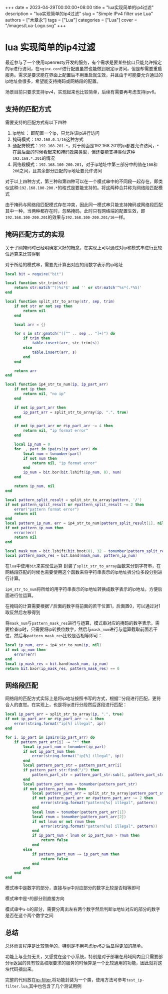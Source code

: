 +++ 
date = 2023-04-29T00:00:00+08:00
title = "lua实现简单的ip4过滤"
description = "lua实现简单的ip4过滤"
slug = "Simple IPv4 filter use Lua"
authors = ["木章永"]
tags = ["Lua"]
categories = ["Lua"]
cover = "/images/Lua-Logo.svg"
+++

# lua 实现简单的ip4过滤
最近参与了一个使用openresty开发的服务，有个需求是要某些接口只能允许指定的ip进行访问，在`nginx.conf`进行配置虽然也能做到限定ip访问，但是却需要重启服务。需求是要求能在界面上配置后不用重启就生效，并且由于可能要允许通过的ip地址会很多，希望能支持掩码或网络段的配置。

场景目前只要求支持ipv4，实现起来也比较简单，后续有需要再考虑支持ipv6。

## 支持的匹配方式
需要支持的匹配方式有以下四种
1. ip地址： 即配置一个ip，只允许该ip进行访问
2. 掩码模式：`192.168.0.1/16`这种方式
3. 通配符模式：`192.168.201.*`，对于前面是192.168.201的ip都要允许访问，`*`在最后面的时候看起来和掩码效果类型，但还要能支持类似这种`192.168.*.201`的情况
4. 网络段模式：`192.168.100-200.201`，对于ip地址中第三部分中的值在`100`和`200`之间，且其余部分匹配的ip地址要允许访问

对于以上四种方式，第三种和第四种可以在一个模式串中的不同段一起存在，即类似这种:`192.168.100-200.*`的格式是要能支持的。将这两种合并称为网络段匹配模式

由于掩码与网络段匹配模式存在冲突，因此同一模式串只能支持掩码或网络段匹配其中一种，当两种都存在时，忽略掩码，此时只有网络端的配置生效，即`192.168.100-200.201`的效果与`192.168.100-200.201/16`一样。

## 掩码匹配方式的实现
关于子网掩码时已经明确定义好的概念，在实现上可以通过对ip和模式串进行比较位运算来比较得到

对于所给的模式串，需要先计算出对应的用数字表示的ip地址
```lua
local bit = require("bit")

local function str_trim(str)
    return str:match'^()%s*$' and '' or str:match'^%s*(.*%S)'
end

local function split_str_to_array(str, sep, trim)
    if not str or not sep then
        return nil
    end

    local arr = {}

    for s in str:gmatch("([^" .. sep .. "]+)") do
        if trim then 
            table.insert(arr, str_trim(s))
        else
            table.insert(arr, s)
        end
    end

    return arr
end

local function ip4_str_to_num(ip, ip_part_arr)
    if not ip then
        return nil, "no ip"
    end

    if not ip_part_arr then 
        ip_part_arr = split_str_to_array(ip, ".", true)
    end

    if not ip_part_arr or #ip_part_arr ~= 4 then
        return nil, "ip format error"
    end

    local ip_num = 0
    for _, part in ipairs(ip_part_arr) do
        local num = tonumber(part)
        if not num then
            return nil, "ip format error"
        end
        ip_num = bit.bor(bit.lshift(ip_num, 8), num)
    end

    return ip_num, nil
end

local pattern_split_result = split_str_to_array(pattern, '/')
if not pattern_split_result or #pattern_split_result ~= 2 then
    error("pattern format error")
    return nil
end
local pattern_ip_num, err = ip4_str_to_num(pattern_split_result[1], nil)
if not pattern_ip_num then 
    error(err)
    return nil
end

local mask_num = bit.lshift(bit.bnot(0), 32 - tonumber(pattern_split_result[2]))
local pattern_mask_res = bit.band(mask_num, pattern_ip_num)
```

在`lua`中使用`bit`来实现位运算
封装了`split_str_to_array`函数来分割字符串，在网络段匹配的时候也需要使用这个函数来将字符串表示的ip地址拆分位多段分别进行计算。

`ip4_str_to_num`将所给的用字符串表示的ip地址转换成数字表示的ip地址，方便后面进行位运算。

在掩码的计算需要根据'/'后面的数字将前面的若干位置1，后面置0，可以通过对1取反然后左移得到

将`mask_num`与`pattern_mask_res`进行与运算，模式串对应的掩码的数字表示，需要检查ip时，只需要将ip转换位数字，然后与`mask_num`进行与运算截取前面若干位，然后与`pattern_mask_res`比较是否相等即可：
```lua
local ip_num, err = ip4_str_to_num(ip, nil)
if not ip_num then
    error(err)
end
local ip_mask_res = bit.band(mask_num, ip_num)
return bit.bxor(ip_mask_res, pattern_mask_res) == 0
```

## 网络段匹配
网络段的匹配方式实际上是将ip地址按照书写的方式，根据'.'分段进行匹配，更符合人的直觉。在实现上，也是将ip进行分段然后逐段进行匹配：
```lua
local ip_part_arr = split_str_to_array(ip, ".", true)
if not ip_part_arr or #ip_part_arr ~= 4 then
    error(string.format("ip[%] illegal", ip))
end

for i, ip_part in ipairs(ip_part_arr) do
    if pattern_part_arr[i] ~= "*" then           
        local ip_part_num = tonumber(ip_part)
        if not ip_part_num then
            error(string.format("ip[%] illegal", ip))
        end
        local pattern_part_str = pattern_part_arr[i]           
        if pattern_part_str:find("/") then
            pattern_part_str = pattern_part_str:sub(1, pattern_part_str:find("/") - 1)
        end
        local pattern_part_num = tonumber(pattern_part_str)
        if not pattern_part_num then 
            local pattern_part_arr = split_str_to_array(pattern_part_str, "-")
            if not pattern_part_arr or #pattern_part_arr ~= 2 then
                error(string.format("pattern[%s] illegal", pattern))
            end
            local lnum = tonumber(pattern_part_arr[1])
            local rnum = tonumber(pattern_part_arr[2])
            if not lnum or not rnum then
                error(string.format("pattern[%s] illegal", pattern))
            end
            if ip_part_num < lnum or ip_part_num > rnum then 
                return false
            end
        else
            if pattern_part_num ~= ip_part_num then
                return false
            end
        end
    end
end
```
模式串中是数字的部分，直接与ip中对应部分的数字比较是否相等即可

模式串中是`*`的部分则直接方向

模式串中`a-b`的部分，需要分离出左右两个数字然后判断ip地址对应的部分的数字是否在这个两个数字之间

## 总结
总体而言程序是比较简单的，特别是不用考虑ipv6之后显得更加的简单。

功能上与业务无关，又感觉在这个小系统，特别是对于部署在局域网内且只需要部分ip返回的具有较高权限要求的服务的时候算是一个比较通用的功能，因此就将这块代码摘出来。

完整的代码放在[ip-filter](https://github.com/muzhy/ip-filter),将功能封装为一个类，使用方法可参考`test_ip-filter.lua`,其中也包含了几个测试用例

